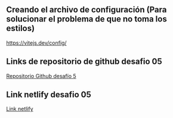 ## Creando el archivo de configuración (Para solucionar el problema de que no toma los estilos)

https://vitejs.dev/config/

## Links de repositorio de github desafio 05

<a href="https://github.com/NachoGrane/ignacio-grane-desafio05">Repositorio Github desafío 5</a>

## Link netlify desafio 05

<a href="https://glittery-duckanoo-110f55.netlify.app/"> Link netlify </a>
